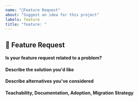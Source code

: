 ```yaml
---
name: "🍩Feature Request"
about: "Suggest an idea for this project"
labels: feature
title: "feature: "
---
```


<!--
Please don't ignore this template.

If you ignore it, we're just going to respond asking you to fill it out, which wastes everyone's time.
The more relevant information you can include, the faster we can find the issue and fix it without asking you for more info.
-->

## 🍩 Feature Request

#### Is your feature request related to a problem?
<!-- A clear & concise description of what the problem is. (e.g. I have an issue when [...]). -->

#### Describe the solution you'd like
<!-- A clear & concise description of what you want to happen. Add any considered drawbacks. -->

#### Describe alternatives you've considered
<!-- A clear & concise description of any alternative solutions or features you've considered. -->

#### Teachability, Documentation, Adoption, Migration Strategy
<!-- If you can, explain how users will be able to use this and possibly write out a
version of the docs.

Maybe a screenshot or design? -->

